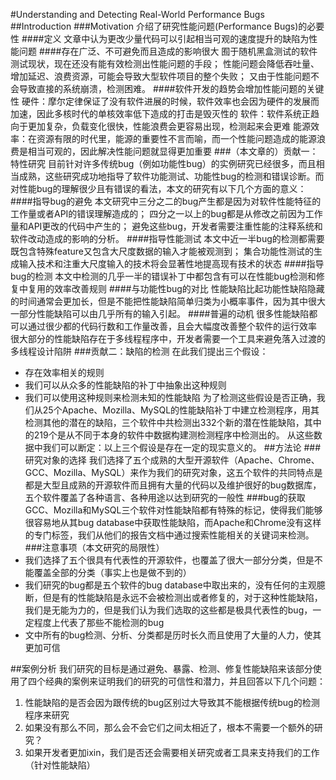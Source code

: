 #Understanding and Detecting Real-World Performance Bugs
##Introduction
###Motivation
介绍了研究性能问题(Performance Bugs)的必要性
####定义
	文章中认为更改少量代码可以引起相当可观的速度提升的缺陷为性能问题
####存在广泛、不可避免而且造成的影响很大
	囿于随机黑盒测试的软件测试现状，现在还没有能有效检测出性能问题的手段；
    性能问题会降低吞吐量、增加延迟、浪费资源，可能会导致大型软件项目的整个失败；
    又由于性能问题不会导致直接的系统崩溃，检测困难。
####软件开发的趋势会增加性能问题的关键性
	硬件：摩尔定律保证了没有软件进展的时候，软件效率也会因为硬件的发展而加速，因此多核时代的单核效率低下造成的打击是毁灭性的
    软件：软件系统正趋向于更加复杂，负载变化很快，性能浪费会更容易出现，检测起来会更难
    能源效率：在资源有限的时代里，能源的重要性不言而喻，而一个性能问题造成的能源浪费是相当可观的，因此解决性能问题就显得更加重要
###（本文章的）贡献一：特性研究
目前针对许多传统bug（例如功能性bug）的实例研究已经很多，而且相当成熟，这些研究成功地指导了软件功能测试、功能性bug的检测和错误诊断。而对性能bug的理解很少且有错误的看法，本文的研究有以下几个方面的意义：
####指导bug的避免
	本文研究中三分之二的bug产生都是因为对软件性能特征的工作量或者API的错误理解造成的；
    四分之一以上的bug都是从修改之前因为工作量和API更改的代码中产生的；
    避免这些bug，开发者需要注重性能的注释系统和软件改动造成的影响的分析。
####指导性能测试
	本文中近一半bug的检测都需要既包含特殊feature又包含大尺度数据的输入才能被观测到；
    集合功能性测试的生成输入技术和注重大尺度输入的技术将会显著性地提高现有技术的状态
####指导bug的检测
	本文中检测的几乎一半的错误补丁中都包含有可以在性能bug检测和修复中复用的效率改善规则
####与功能性bug的对比
	性能缺陷比起功能性缺陷隐藏的时间通常会更加长，但是不能把性能缺陷简单归类为小概率事件，因为其中很大一部分性能缺陷可以由几乎所有的输入引起。
####普遍的动机
	很多性能缺陷都可以通过很少都的代码行数和工作量改善，且会大幅度改善整个软件的运行效率
    很大部分的性能缺陷存在于多线程程序中，开发者需要一个工具来避免落入过渡的多线程设计陷阱
###贡献二：缺陷的检测
在此我们提出三个假设：

 - 存在效率相关的规则
 - 我们可以从众多的性能缺陷的补丁中抽象出这种规则
 - 我们可以使用这种规则来检测未知的性能缺陷
为了检测这些假设是否正确，我们从25个Apache、Mozilla、MySQL的性能缺陷补丁中建立检测程序，用其检测其他的潜在的缺陷，三个软件中共检测出332个新的潜在性能缺陷，其中的219个是从不同于本身的软件中数据构建测检测程序中检测出的。
从这些数据中我们可以断定：以上三个假设是存在一定的现实意义的。
##方法论
###研究对象的选择
我们选择了五个成熟的大型开源软件（Apache、Chrome、GCC、Mozilla、MySQL）来作为我们的研究对象，这五个软件的共同特点是都是大型且成熟的开源软件而且拥有大量的代码以及维护很好的bug数据库，五个软件覆盖了各种语言、各种用途以达到研究的一般性
###bug的获取
GCC、Mozilla和MySQL三个软件对性能缺陷都有特殊的标记，使得我们能够很容易地从其bug database中获取性能缺陷，而Apache和Chrome没有这样的专门标签，我们从他们的报告文档中通过搜索性能相关的关键词来检测。
###注意事项（本文研究的局限性）
- 我们选择了五个很具有代表性的开源软件，也覆盖了很大一部分分类，但是不能覆盖全部的分类（事实上也是做不到的）
- 我们研究的bug都是五个软件的bug database中取出来的，没有任何的主观臆断，但是有的性能缺陷是永远不会被检测出或者修复的，对于这种性能缺陷，我们是无能为力的，但是我们认为我们选取的这些都是极具代表性的bug，一定程度上代表了那些不能检测的bug
- 文中所有的bug检测、分析、分类都是历时长久而且使用了大量的人力，使其更加可信

##案例分析
我们研究的目标是通过避免、暴露、检测、修复性能缺陷来该部分使用了四个经典的案例来证明我们的研究的可信性和潜力，并且回答以下几个问题：

1. 性能缺陷的是否会因为跟传统的bug区别过大导致其不能根据传统bug的检测程序来研究
2. 如果没有那么不同，那么会不会它们之间太相近了，根本不需要一个额外的研究？
3. 如果开发者更加ixin，我们是否还会需要相关研究或者工具来支持我们的工作（针对性能缺陷）































